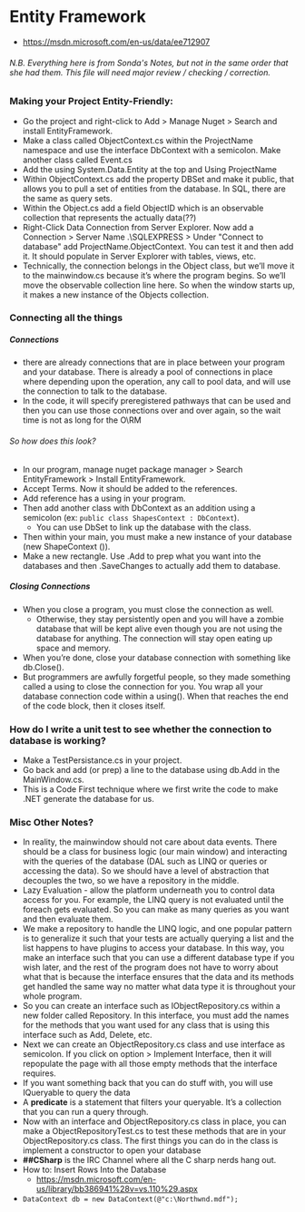 # Entity Framework

* https://msdn.microsoft.com/en-us/data/ee712907

###### N.B. Everything here is from Sonda's Notes, but not in the same order that she had them.  This file will need major review / checking / correction.

### Making your Project Entity-Friendly:
* Go the project and right-click to Add > Manage Nuget > Search and install EntityFramework.
* Make a class called ObjectContext.cs within the ProjectName namespace and use the interface DbContext with a semicolon. Make another class called Event.cs
* Add the using System.Data.Entity at the top and Using ProjectName
* Within ObjectContext.cs add the property DBSet and make it public, that allows you to pull a set of entities from the database. In SQL, there are the same as query sets.
* Within the Object.cs add a field ObjectID which is an observable collection that represents the actually data(??)
* Right-Click Data Connection from Server Explorer. Now add a Connection > Server Name .\SQLEXPRESS > Under "Connect to database" add ProjectName.ObjectContext. You can test it and then add it. It should populate in Server Explorer with tables, views, etc.
* Technically, the connection belongs in the Object class, but we’ll move it to the mainwindow.cs because it’s where the program begins. So we’ll move the observable collection line here. So when the window starts up, it makes a new instance of the Objects collection.

### Connecting all the things
##### Connections
* there are already connections that are in place between your program and your database. There is already a pool of connections in place where depending upon the operation, any call to pool data, and will use the connection to talk to the database.
* In the code, it will specify preregistered pathways that can be used and then you can use those connections over and over again, so the wait time is not as long for the O\RM

###### So how does this look?
* In our program, manage nuget package manager > Search EntityFramework > Install EntityFramework.
* Accept Terms. Now it should be added to the references.
* Add reference has a using in your program.
* Then add another class with DbContext as an addition using a semicolon (ex: `public class ShapesContext : DbContext`).
  * You can use DbSet to link up the database with the class.
* Then within your main, you must make a new instance of your database (new ShapeContext ()).
* Make a new rectangle. Use .Add to prep what you want into the databases and then .SaveChanges to actually add them to database.

##### Closing Connections
* When you close a program, you must close the connection as well.
  * Otherwise, they stay persistently open and you will have a zombie database that will be kept alive even though you are not using the database for anything. The connection will stay open eating up space and memory.
* When you’re done, close your database connection with something like db.Close().
* But programmers are awfully forgetful people, so they made something called a using to close the connection for you. You wrap all your database connection code within a using(). When that reaches the end of the code block, then it closes itself.


### How do I write a unit test to see whether the connection to database is working?
* Make a TestPersistance.cs in your project.
* Go back and add (or prep) a line to the database using db.Add in the MainWindow.cs.
* This is a Code First technique where we first write the code to make .NET generate the database for us.

### Misc Other Notes?
* In reality, the mainwindow should not care about data events. There should be a class for business logic (our main window) and interacting with the queries of the database (DAL such as LINQ or queries or accessing the data). So we should have a level of abstraction that decouples the two, so we have a repository in the middle.
* Lazy Evaluation - allow the platform underneath you to control data access for you. For example, the LINQ query is not evaluated until the foreach gets evaluated. So you can make as many queries as you want and then evaluate them.
* We make a repository to handle the LINQ logic, and one popular pattern is to generalize it such that your tests are actually querying a list and the list happens to have plugins to access your database. In this way, you make an interface such that you can use a different database type if you wish later, and the rest of the program does not have to worry about what that is because the interface ensures that the data and its methods get handled the same way no matter what data type it is throughout your whole program.
* So you can create an interface such as IObjectRepository.cs within a new folder called Repository. In this interface, you must add the names for the methods that you want used for any class that is using this interface such as Add, Delete, etc.
* Next we can create an ObjectRepository.cs class and use interface as semicolon. If you click on option > Implement Interface, then it will repopulate the page with all those empty methods that the interface requires.
* If you want something back that you can do stuff with, you will use IQueryable to query the data
* A **predicate** is a statement that filters your queryable. It’s a collection that you can run a query through.
* Now with an interface and ObjectRepository.cs class in place, you can make a ObjectRepositoryTest.cs to test these methods that are in your ObjectRepository.cs class. The first things you can do in the class is implement a constructor to open your database
* **##CSharp** is the IRC Channel where all the C sharp nerds hang out.
* How to: Insert Rows Into the Database
  * https://msdn.microsoft.com/en-us/library/bb386941%28v=vs.110%29.aspx
* `DataContext db = new DataContext(@"c:\Northwnd.mdf");`
